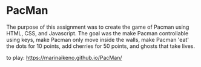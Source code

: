 # PacMan

The purpose of this assignment was to create the game of Pacman using HTML, CSS, and Javascript. The goal was the make Pacman controllable using keys, make Pacman only move inside the walls, make Pacman 'eat' the dots for 10 points, add cherries for 50 points, and ghosts that take lives.

to play: https://marinaikeno.github.io/PacMan/
